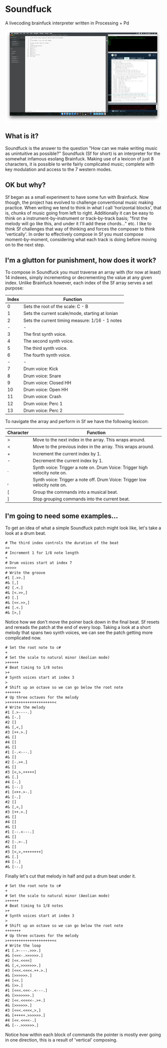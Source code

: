 # Soundfuck
A livecoding brainfuck interpreter written in Processing + Pd

[![IMAGE ALT TEXT HERE](https://github.com/pd-andy/Soundfuck/blob/master/media/Example%20Screenshot.png)](https://vimeo.com/198578860)

## What is it?
Soundfuck is the answer to the question "How can we make writing music as unintuitive as possible?" Soundfuck (Sf for short) is an interpreter for the somewhat infamous esolang Brainfuck. Making use of a lexicon of just 8 characters, it is possible to write fairly complicated music; complete with key modulation and access to the 7 western modes.

## OK but why?
Sf began as a small experiment to have some fun with Brainfuck. Now though, the project has evolved to challenge conventional music making practice. When writing we tend to think in what I call 'horizontal blocks', that is, chunks of music going from left to right. Additionally it can be easy to think on a instrument-by-instrument or track-by-track basis; "first the melody will go like this, and under it I'll add these chords..." etc. I like to think Sf challenges that way of thinking and forces the composer to think 'vertically'. In order to effectively compose in Sf you must compose moment-by-moment, considering what each track is doing before moving on to the next step.

## I'm a glutton for punishment, how does it work?

To compose in Soundfuck you must traverse an array with (for now at least) 14 indexes, simply incrementing or decrementing the value at any given index. Unlike Brainfuck however, each index of the Sf array serves a set purpose:

| Index | Function                                        |
| ----- | ----------------------------------------------- |
| 0     | Sets the root of the scale: C - B               |
| 1     | Sets the current scale/mode, starting at Ionian |
| 2     | Sets the current timing measure: 1/16 - 1 notes |
| -     | -                                               |
| 3     | The first synth voice.                          |
| 4     | The second synth voice.                         |
| 5     | The third synth voice.                          |
| 6     | The fourth synth voice.                         |
| -     | -                                               |
| 7     | Drum voice: Kick                                |
| 8     | Drum voice: Snare                               |
| 9     | Drum voice: Closed HH                           |
| 10    | Drum voice: Open HH                             |
| 11    | Drum voice: Crash                               |
| 12    | Drum voice: Perc 1                              |
| 13    | Drum voice: Perc 2                              |

To navigate the array and perform in Sf we have the following lexicon:

| Character | Function                                                                   |
| --------- | -------------------------------------------------------------------------- |
| >         | Move to the next index in the array. This wraps around.                    |
| <         | Move to the previous index in the array. This wraps around.                |
| +         | Increment the current index by 1.                                          |
| -         | Decrement the current index by 1.                                          |
| .         | Synth voice: Trigger a note on. Drum Voice: Trigger high velocity note on. |
| ,         | Synth voice: Trigger a note off. Drum Voice: Trigger low velocity note on. |
| [         | Group the commands into a musical beat.                                    |
| ]         | Stop grouping commands into the current beat.                              |

## I'm going to need some examples...
To get an idea of what a simple Soundfuck patch might look like, let's take a look at a drum beat.
```
# The third index controls the duration of the beat
>>
# Increment 1 for 1/8 note length
+
# Drum voices start at index 7
>>>>>
# Write the groove
#1 [.>>.]
#& [,]
#2 [.<.]
#& [<.>>,]
#3 [.]
#& [<<.>>,]
#4 [.<.]
#& [>,]
```
Notice how we don't move the poiner back down in the final beat. Sf resets and rereads the patch at the end of every loop. Taking a look at a short melody that spans two synth voices, we can see the patch getting more complicated now.
```
# Set the root note to c#
+
# Set the scale to natural minor (Aeolian mode)
>+++++
# Beat timing to 1/8 notes
>+
# Synth voices start at index 3
>
# Shift up an octave so we can go below the root note
+++++++
# Up three octaves for the melody
>+++++++++++++++++++++<
# Write the melody
#1 [.>----.]
#& [-.]
#2 []
#& [,<,]
#3 [++.>.]
#& []
#4 []
#& []
#1 [-.<---.]
#& []
#2 [-.>+.]
#& []
#3 [<,>,+++++]
#& [.]
#4 [-.]
#& [--.]
#1 [<++.>-.]
#& [-.]
#2 []
#& [,<,]
#3 [++.>.]
#& []
#4 []
#& []
#1 [--.<---.]
#& []
#2 [-.>-.]
#& []
#3 [<,>,++++++++]
#& [.]
#4 [-.]
#& [--.]
```
Finally let's cut that melody in half and put a drum beat under it.
```
# Set the root note to c#
+
# Set the scale to natural minor (Aeolian mode)
>+++++
# Beat timing to 1/8 notes
>+
# Synth voices start at index 3
>
# Shift up an octave so we can go below the root note
+++++++
# Up three octaves for the melody
>+++++++++++++++++++++<
# Write the loop
#1 [.>----.>>>.]
#& [<<<-.>>>>>>.]
#2 [<<.<<<<]
#& [,<,>>>>>>>.]
#3 [<<<.<<<<.++.>.]
#& [>>>>>>.]
#4 [<<.]
#& [>>.]
#1 [<<<.<<<-.<---.]
#& [>>>>>>>.]
#2 [<<.<<<<<-.>+.]
#& [>>>>>>.]
#3 [<<<.<<<<,>,]
#& [+++++.>>>>>>.]
#4 [<<.<<<<-.]
#& [--.>>>>>>.]
```
Notice how within each block of commands the pointer is mostly ever going in one direction, this is a result of 'vertical' composing. 
